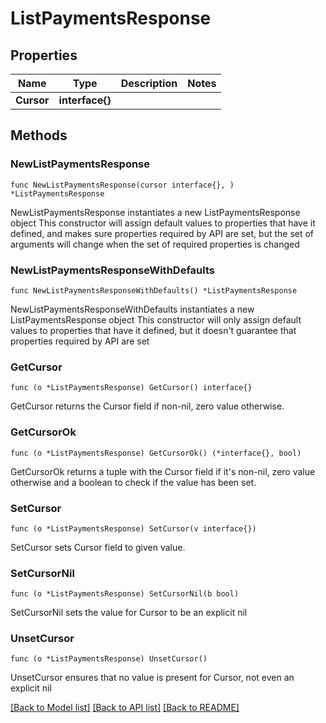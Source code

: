 # ListPaymentsResponse

## Properties

Name | Type | Description | Notes
------------ | ------------- | ------------- | -------------
**Cursor** | **interface{}** |  | 

## Methods

### NewListPaymentsResponse

`func NewListPaymentsResponse(cursor interface{}, ) *ListPaymentsResponse`

NewListPaymentsResponse instantiates a new ListPaymentsResponse object
This constructor will assign default values to properties that have it defined,
and makes sure properties required by API are set, but the set of arguments
will change when the set of required properties is changed

### NewListPaymentsResponseWithDefaults

`func NewListPaymentsResponseWithDefaults() *ListPaymentsResponse`

NewListPaymentsResponseWithDefaults instantiates a new ListPaymentsResponse object
This constructor will only assign default values to properties that have it defined,
but it doesn't guarantee that properties required by API are set

### GetCursor

`func (o *ListPaymentsResponse) GetCursor() interface{}`

GetCursor returns the Cursor field if non-nil, zero value otherwise.

### GetCursorOk

`func (o *ListPaymentsResponse) GetCursorOk() (*interface{}, bool)`

GetCursorOk returns a tuple with the Cursor field if it's non-nil, zero value otherwise
and a boolean to check if the value has been set.

### SetCursor

`func (o *ListPaymentsResponse) SetCursor(v interface{})`

SetCursor sets Cursor field to given value.


### SetCursorNil

`func (o *ListPaymentsResponse) SetCursorNil(b bool)`

 SetCursorNil sets the value for Cursor to be an explicit nil

### UnsetCursor
`func (o *ListPaymentsResponse) UnsetCursor()`

UnsetCursor ensures that no value is present for Cursor, not even an explicit nil

[[Back to Model list]](../README.md#documentation-for-models) [[Back to API list]](../README.md#documentation-for-api-endpoints) [[Back to README]](../README.md)


